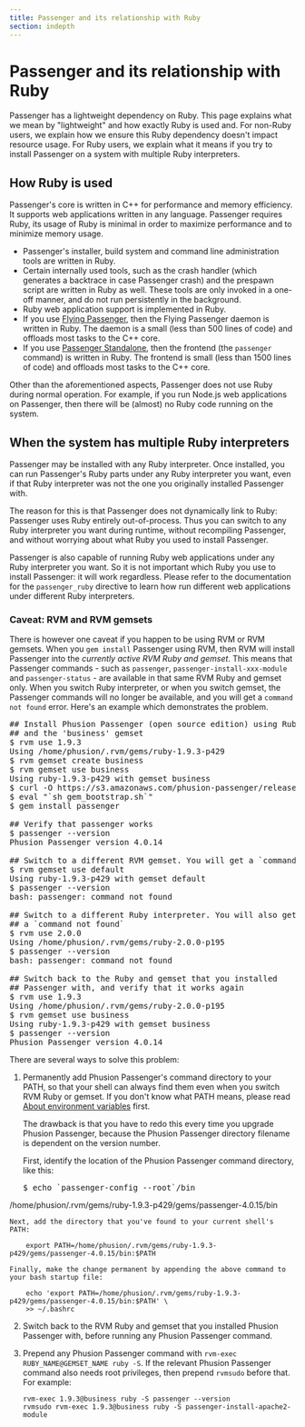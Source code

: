 ```yaml
---
title: Passenger and its relationship with Ruby
section: indepth
---
```

# Passenger and its relationship with Ruby

Passenger has a lightweight dependency on Ruby. This page explains what we mean by "lightweight" and how exactly Ruby is used and. For non-Ruby users, we explain how we ensure this Ruby dependency doesn't impact resource usage. For Ruby users, we explain what it means if you try to install Passenger on a system with multiple Ruby interpreters.

## How Ruby is used

Passenger's core is written in C++ for performance and memory efficiency. It supports web applications written in any language. Passenger requires Ruby, its usage of Ruby is minimal in order to maximize performance and to minimize memory usage.

 * Passenger's installer, build system and command line administration tools are written in Ruby.
 * Certain internally used tools, such as the crash handler (which generates a backtrace in case Passenger crash) and the prespawn script <!-- TODO: fix link --> are written in Ruby as well. These tools are only invoked in a one-off manner, and do not run persistently in the background.
 * Ruby web application support is implemented in Ruby.
 * If you use [Flying Passenger](https://www.phusionpassenger.com/documentation/Users%20guide%20Nginx.html#flying_passenger), then the Flying Passenger daemon is written in Ruby. The daemon is a small (less than 500 lines of code) and offloads most tasks to the C++ core.
 * If you use [Passenger Standalone](https://www.phusionpassenger.com/documentation/Users%20guide%20Standalone.html), then the frontend (the `passenger` command) is written in Ruby. The frontend is small (less than 1500 lines of code) and offloads most tasks to the C++ core.

Other than the aforementioned aspects, Passenger does not use Ruby during normal operation. For example, if you run Node.js web applications on Passenger, then there will be (almost) no Ruby code running on the system.

## When the system has multiple Ruby interpreters

Passenger may be installed with any Ruby interpreter. Once installed, you can run Passenger's Ruby parts under any Ruby interpreter you want, even if that Ruby interpreter was not the one you originally installed Passenger with.

The reason for this is that Passenger does not dynamically link to Ruby: Passenger uses Ruby entirely out-of-process. Thus you can switch to any Ruby interpreter you want during runtime, without recompiling Passenger, and without worrying about what Ruby you used to install Passenger.

Passenger is also capable of running Ruby web applications under any Ruby interpreter you want. So it is not important which Ruby you use to install Passenger: it will work regardless. Please refer to the documentation for the `passenger_ruby` <!-- TODO: fix link --> directive to learn how run different web applications under different Ruby interpreters.

### Caveat: RVM and RVM gemsets

There is however one caveat if you happen to be using RVM or RVM gemsets. When you `gem install` Passenger using RVM, then RVM will install Passenger into the *currently active RVM Ruby and gemset*. This means that Passenger commands - such as `passenger`, `passenger-install-xxx-module` and `passenger-status` - are available in that same RVM Ruby and gemset only. When you switch Ruby interpreter, or when you switch gemset, the Passenger commands will no longer be available, and you will get a `command not found` error. Here's an example which demonstrates the problem.

<pre class="highlight"><span class="c">## Install Phusion Passenger (open source edition) using Ruby 1.9.3
## and the 'business' gemset</span>
$ rvm use 1.9.3
<span class="output">Using /home/phusion/.rvm/gems/ruby-1.9.3-p429</span>
$ rvm gemset create business
$ rvm gemset use business
<span class="output">Using ruby-1.9.3-p429 with gemset business</span>
$ curl -O https://s3.amazonaws.com/phusion-passenger/releases/gem_bootstrap.sh
$ eval "`sh gem_bootstrap.sh`"
$ gem install passenger

<span class="c">## Verify that passenger works</span>
$ passenger --version
<span class="output">Phusion Passenger version 4.0.14</span>

<span class="c">## Switch to a different RVM gemset. You will get a `command not found`</span>
$ rvm gemset use default
<span class="output">Using ruby-1.9.3-p429 with gemset default</span>
$ passenger --version
<span class="output">bash: passenger: command not found</span>

<span class="c">## Switch to a different Ruby interpreter. You will also get
## a `command not found`</span>
$ rvm use 2.0.0
<span class="output">Using /home/phusion/.rvm/gems/ruby-2.0.0-p195</span>
$ passenger --version
<span class="output">bash: passenger: command not found</span>

<span class="c">## Switch back to the Ruby and gemset that you installed
## Passenger with, and verify that it works again</span>
$ rvm use 1.9.3
<span class="output">Using /home/phusion/.rvm/gems/ruby-2.0.0-p195</span>
$ rvm gemset use business
<span class="output">Using ruby-1.9.3-p429 with gemset business</span>
$ passenger --version
<span class="output">Phusion Passenger version 4.0.14</span></pre>

There are several ways to solve this problem:

 1. Permanently add Phusion Passenger's command directory to your PATH, so that your shell can always find them even when you switch RVM Ruby or gemset. If you don't know what PATH means, please read [About environment variables](https://www.phusionpassenger.com/documentation/Users%20guide%20Nginx.html#about_environment_variables) first.

    The drawback is that you have to redo this every time you upgrade Phusion Passenger, because the Phusion Passenger directory filename is dependent on the version number.

    First, identify the location of the Phusion Passenger command directory, like this:

    <pre class="highlight"><span class="prompt">$</span> echo `passenger-config --root`/bin
<span class="output">/home/phusion/.rvm/gems/ruby-1.9.3-p429/gems/passenger-4.0.15/bin</span></pre>

    Next, add the directory that you've found to your current shell's PATH:

        export PATH=/home/phusion/.rvm/gems/ruby-1.9.3-p429/gems/passenger-4.0.15/bin:$PATH

    Finally, make the change permanent by appending the above command to your bash startup file:

        echo 'export PATH=/home/phusion/.rvm/gems/ruby-1.9.3-p429/gems/passenger-4.0.15/bin:$PATH' \
        >> ~/.bashrc

 2. Switch back to the RVM Ruby and gemset that you installed Phusion Passenger with, before running any Phusion Passenger command.
 3. Prepend any Phusion Passenger command with `rvm-exec RUBY_NAME@GEMSET_NAME ruby -S`. If the relevant Phusion Passenger command also needs root privileges, then prepend `rvmsudo` before that. For example:

        rvm-exec 1.9.3@business ruby -S passenger --version
        rvmsudo rvm-exec 1.9.3@business ruby -S passenger-install-apache2-module
